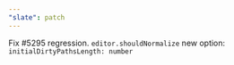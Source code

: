 ```yaml
---
"slate": patch
---
```


Fix #5295 regression.
`editor.shouldNormalize` new option: `initialDirtyPathsLength: number`


